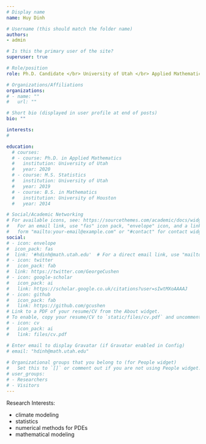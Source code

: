 ```yaml
---
# Display name
name: Huy Dinh

# Username (this should match the folder name)
authors:
- admin

# Is this the primary user of the site?
superuser: true

# Role/position
role: Ph.D. Candidate </br> University of Utah </br> Applied Mathematics

# Organizations/Affiliations
organizations:
# - name: ""
#   url: ""

# Short bio (displayed in user profile at end of posts)
bio: ""

interests:
#

education:
  # courses:
  # - course: Ph.D. in Applied Mathematics
  #   institution: University of Utah
  #   year: 2020
  # - course: M.S. Statistics
  #   institution: University of Utah
  #   year: 2019
  # - course: B.S. in Mathematics
  #   institution: University of Houston
  #   year: 2014

# Social/Academic Networking
# For available icons, see: https://sourcethemes.com/academic/docs/widgets/#icons
#   For an email link, use "fas" icon pack, "envelope" icon, and a link in the
#   form "mailto:your-email@example.com" or "#contact" for contact widget.
social:
# - icon: envelope
#  icon_pack: fas
#  link: '#hdinh@math.utah.edu'  # For a direct email link, use "mailto:test@example.org".
# - icon: twitter
#   icon_pack: fab
#  link: https://twitter.com/GeorgeCushen
# - icon: google-scholar
#   icon_pack: ai
#   link: https://scholar.google.co.uk/citations?user=sIwtMXoAAAAJ
# - icon: github
#   icon_pack: fab
#   link: https://github.com/gcushen
# Link to a PDF of your resume/CV from the About widget.
# To enable, copy your resume/CV to `static/files/cv.pdf` and uncomment the lines below.  
# - icon: cv
#   icon_pack: ai
#   link: files/cv.pdf

# Enter email to display Gravatar (if Gravatar enabled in Config)
# email: "hdinh@math.utah.edu"
  
# Organizational groups that you belong to (for People widget)
#   Set this to `[]` or comment out if you are not using People widget.  
# user_groups:
# - Researchers
# - Visitors
---
```


Research Interests: 
<ul style="list-style-type:disc;">
  <li>climate modeling</li>
  <li>statistics</li>
  <li>numerical methods for PDEs</li>
  <li>mathematical modeling</li>
</ul>